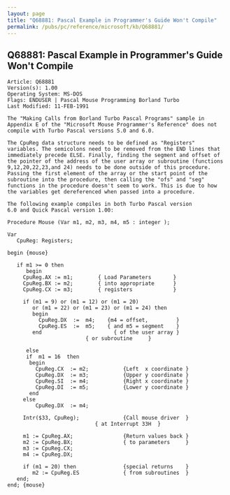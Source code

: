 ```yaml
---
layout: page
title: "Q68881: Pascal Example in Programmer's Guide Won't Compile"
permalink: /pubs/pc/reference/microsoft/kb/Q68881/
---
```


## Q68881: Pascal Example in Programmer's Guide Won't Compile

	Article: Q68881
	Version(s): 1.00
	Operating System: MS-DOS
	Flags: ENDUSER | Pascal Mouse Programming Borland Turbo
	Last Modified: 11-FEB-1991
	
	The "Making Calls from Borland Turbo Pascal Programs" sample in
	Appendix E of the "Microsoft Mouse Programmer's Reference" does not
	compile with Turbo Pascal versions 5.0 and 6.0.
	
	The CpuReg data structure needs to be defined as "Registers"
	variables. The semicolons need to be removed from the END lines that
	immediately precede ELSE. Finally, finding the segment and offset of
	the pointer of the address of the user array or subroutine (functions
	9,12,20,22,23,and 24) needs to be done outside of this procedure.
	Passing the first element of the array or the start point of the
	subroutine into the procedure, then calling the "ofs" and "seg"
	functions in the procedure doesn't seem to work. This is due to how
	the variables get dereferenced when passed into a procedure.
	
	The following example compiles in both Turbo Pascal version
	6.0 and Quick Pascal version 1.00:
	
	Procedure Mouse (Var m1, m2, m3, m4, m5 : integer );
	
	Var
	   CpuReg: Registers;
	
	begin {mouse}
	
	   if m1 >= 0 then
	      begin
	     CpuReg.AX := m1;        { Load Parameters       }
	     CpuReg.BX := m2;        { into appropriate      }
	     CpuReg.CX := m3;        { registers             }
	
	     if (m1 = 9) or (m1 = 12) or (m1 = 20)
	        or (m1 = 22) or (m1 = 23) or (m1 = 24) then
	        begin
	          CpuReg.DX  :=  m4;    {m4 = offset,         }
	          CpuReg.ES  :=  m5;    { and m5 = segment    }
	        end                       { of the user array }
	                         { or subroutine     }
	
	      else
	      if  m1 = 16  then
	       begin
	         CpuReg.CX  := m2;           {Left  x coordinate }
	         CpuReg.DX  := m3;           {Upper y coordinate }
	         CpuReg.SI  := m4;           {Right x coordinate }
	         CpuReg.DI  := m5;           {Lower y coordinate }
	       end
	     else
	         CpuReg.DX  := m4;
	
	     Intr($33, CpuReg);              {Call mouse driver  }
	                            { at Interrupt 33H  }
	
	     m1 := CpuReg.AX;                {Return values back }
	     m2 := CpuReg.BX;                { to parameters     }
	     m3 := CpuReg.CX;
	     m4 := CpuReg.DX;
	
	     if (m1 = 20) then               {special returns    }
	        m2 := CpuReg.ES              { from subroutines  }
	   end;
	end; {mouse}
